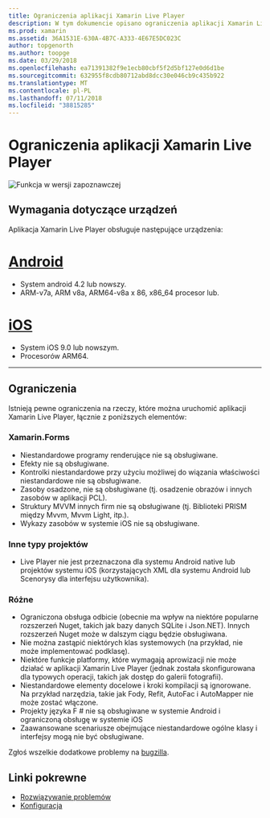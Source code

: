 ```yaml
---
title: Ograniczenia aplikacji Xamarin Live Player
description: W tym dokumencie opisano ograniczenia aplikacji Xamarin Live Player. Go w tym artykule omówiono wymagania dotyczące urządzeń, ich funkcje współpracuje z typów projektów i innych dodatkowych tematów.
ms.prod: xamarin
ms.assetid: 36A1531E-630A-4B7C-A333-4E67E5DC023C
author: topgenorth
ms.author: toopge
ms.date: 03/29/2018
ms.openlocfilehash: ea71391382f9e1ecb80cbf5f2d5bf127e0d6d1be
ms.sourcegitcommit: 632955f8cdb80712abd8dcc30e046cb9c435b922
ms.translationtype: MT
ms.contentlocale: pl-PL
ms.lasthandoff: 07/11/2018
ms.locfileid: "38815285"
---
```

# <a name="limitations-of-xamarin-live-player"></a>Ograniczenia aplikacji Xamarin Live Player

![Funkcja w wersji zapoznawczej](~/media/shared/preview.png)

## <a name="device-requirements"></a>Wymagania dotyczące urządzeń
Aplikacja Xamarin Live Player obsługuje następujące urządzenia:

# <a name="androidtabandroid"></a>[Android](#tab/android)

- System android 4.2 lub nowszy.
- ARM-v7a, ARM v8a, ARM64-v8a x 86, x86_64 procesor lub.

# <a name="iostabios"></a>[iOS](#tab/ios)

- System iOS 9.0 lub nowszym.
- Procesorów ARM64.

-----

## <a name="limitations"></a>Ograniczenia

Istnieją pewne ograniczenia na rzeczy, które można uruchomić aplikacji Xamarin Live Player, łącznie z poniższych elementów:

### <a name="xamarinforms"></a>Xamarin.Forms

- Niestandardowe programy renderujące nie są obsługiwane.
- Efekty nie są obsługiwane.
- Kontrolki niestandardowe przy użyciu możliwej do wiązania właściwości niestandardowe nie są obsługiwane.
- Zasoby osadzone, nie są obsługiwane (tj. osadzenie obrazów i innych zasobów w aplikacji PCL).
- Struktury MVVM innych firm nie są obsługiwane (tj. Biblioteki PRISM między Mvvm, Mvvm Light, itp.).
- Wykazy zasobów w systemie iOS nie są obsługiwane.

### <a name="other-project-types"></a>Inne typy projektów

- Live Player nie jest przeznaczona dla systemu Android native lub projektów systemu iOS (korzystających XML dla systemu Android lub Scenorysy dla interfejsu użytkownika).

### <a name="misc"></a>Różne

- Ograniczona obsługa odbicie (obecnie ma wpływ na niektóre popularne rozszerzeń Nuget, takich jak bazy danych SQLite i Json.NET). Innych rozszerzeń Nuget może w dalszym ciągu będzie obsługiwana.
- Nie można zastąpić niektórych klas systemowych (na przykład, nie może implementować podklasę).
- Niektóre funkcje platformy, które wymagają aprowizacji nie może działać w aplikacji Xamarin Live Player (jednak została skonfigurowana dla typowych operacji, takich jak dostęp do galerii fotografii).
- Niestandardowe elementy docelowe i kroki kompilacji są ignorowane. Na przykład narzędzia, takie jak Fody, Refit, AutoFac i AutoMapper nie może zostać włączone.
- Projekty języka F # nie są obsługiwane w systemie Android i ograniczoną obsługę w systemie iOS
- Zaawansowane scenariusze obejmujące niestandardowe ogólne klasy i interfejsy mogą nie być obsługiwane.

Zgłoś wszelkie dodatkowe problemy na [bugzilla](https://aka.ms/live-player-report-issue).

## <a name="related-links"></a>Linki pokrewne

- [Rozwiązywanie problemów](~/tools/live-player/troubleshooting.md)
- [Konfiguracja](~/tools/live-player/install.md)
